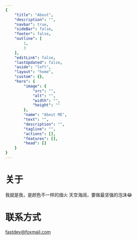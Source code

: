 ```yaml
---
{
    "title": "About",
    "description": "",
    "navbar": true,
    "sideBar": false,
    "footer": false,
    "outline": [
        1,
        3
    ],
    "editLink": false,
    "lastUpdated": false,
    "aside": "left",
    "layout": "home",
    "custom": {},
    "hero": {
        "image": {
            "src": "",
            "alt": "",
            "width": "",
            "height": ""
        },
        "name": "About ME",
        "text": "",
        "description": "",
        "tagline": "",
        "actions": [],
        "features": [],
        "head": []
    }
}
---
```


# 关于

我就是我，是颜色不一样的烟火 天空海阔，要做最坚强的泡沫😂

# 联系方式

fastdev@foxmail.com
